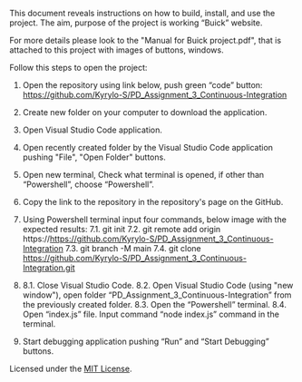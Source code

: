 This document reveals  instructions on how to build, install, and use the project. 
The aim, purpose of the project is working “Buick” website.

For more details please look to the "Manual for Buick project.pdf", 
that is attached to this project with images of buttons, windows.

Follow this steps to open the project:

1. Open the repository using link below, push green “code” button: 
https://github.com/Kyrylo-S/PD_Assignment_3_Continuous-Integration

2. Create new folder on your computer to download the application.

3. Open Visual Studio Code application.

4. Open recently created folder by the Visual Studio Code application pushing "File", "Open Folder" buttons.

5. Open new terminal, Check what terminal is opened, if other than “Powershell”, choose “Powershell”.

6. Copy the link to the repository in the repository's page on the GitHub.

7. Using Powershell terminal input four commands, below image with the expected results: 
   7.1. git init
   7.2. git remote add origin https://https://github.com/Kyrylo-S/PD_Assignment_3_Continuous-Integration
   7.3. git branch -M main
   7.4. git clone https://github.com/Kyrylo-S/PD_Assignment_3_Continuous-Integration.git

8.    8.1. Close Visual Studio Code. 
      8.2. Open Visual Studio Code (using "new window"), 
      open folder “PD_Assignment_3_Continuous-Integration” from the previously created folder. 
      8.3. Open the “Powershell” terminal. 
      8.4. Open “index.js” file. Input command “node index.js” command in the terminal.

9. Start debugging application pushing “Run” and “Start Debugging” buttons.

Licensed under the [MIT License](LISENCE).

